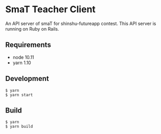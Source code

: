 # SmaT Teacher Client

An API server of smaT for shinshu-futureapp contest. This API server is running on Ruby on Rails.

## Requirements

- node 10.11
- yarn 1.10

## Development

```
$ yarn
$ yarn start
```

## Build

```
$ yarn
$ yarn build
```
